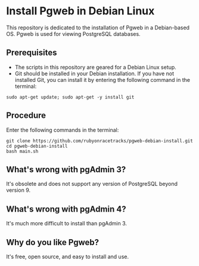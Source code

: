 # Install Pgweb in Debian Linux

This repository is dedicated to the installation of Pgweb in a Debian-based OS.  Pgweb is used for viewing PostgreSQL databases.

## Prerequisites
* The scripts in this repository are geared for a Debian Linux setup.
* Git should be installed in your Debian installation.  If you have not installed Git, you can install it by entering the following command in the terminal:
```
sudo apt-get update; sudo apt-get -y install git
```

## Procedure
Enter the following commands in the terminal:
```
git clone https://github.com/rubyonracetracks/pgweb-debian-install.git
cd pgweb-debian-install
bash main.sh
```

## What's wrong with pgAdmin 3?
It's obsolete and does not support any version of PostgreSQL beyond version 9.

## What's wrong with pgAdmin 4?
It's much more difficult to install than pgAdmin 3.

## Why do you like Pgweb?
It's free, open source, and easy to install and use.
